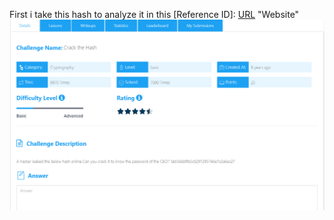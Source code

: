 First i take this hash to analyze it in this [Reference ID]: [URL](https://www.tunnelsup.com/hash-analyzer/) "Website"
![Alt Text](image.png)
